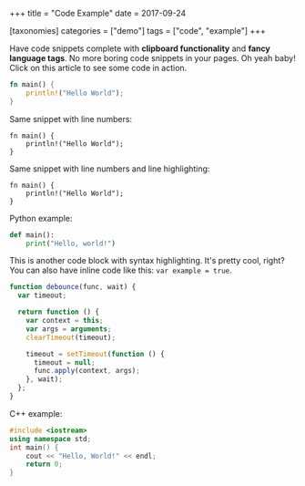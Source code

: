 +++
title = "Code Example"
date = 2017-09-24

[taxonomies]
categories = ["demo"]
tags = ["code", "example"]
+++

Have code snippets complete with **clipboard functionality** and **fancy
language tags**. No more boring code snippets in your pages. Oh yeah baby! Click
on this article to see some code in action.

<!-- more -->

```rust
fn main() {
    println!("Hello World");
}
```

Same snippet with line numbers:

```rust,linenos
fn main() {
    println!("Hello World");
}
```

Same snippet with line numbers and line highlighting:

```rust,hl_lines=2,linenos
fn main() {
    println!("Hello World");
}
```

Python example:

```python
def main():
    print("Hello, world!")
```

This is another code block with syntax highlighting. It's pretty cool, right?
You can also have inline code like this: `var example = true`.

```js
function debounce(func, wait) {
  var timeout;

  return function () {
    var context = this;
    var args = arguments;
    clearTimeout(timeout);

    timeout = setTimeout(function () {
      timeout = null;
      func.apply(context, args);
    }, wait);
  };
}
```

C++ example:

```cpp
#include <iostream>
using namespace std;
int main() {
    cout << "Hello, World!" << endl;
    return 0;
}
```
